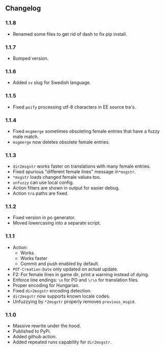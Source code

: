 ## Changelog

### 1.1.8
- Renamed some files to get rid of dash to fix pip install.

### 1.1.7
- Bumped version.

### 1.1.6
- Added `sv` slug for Swedish language.

### 1.1.5
- Fixed `poify` processing utf-8 characters in EE source tra's.

### 1.1.4
- Fixed `msgmerge` sometimes obsoleting female entries that have a fuzzy male match.
- `msgmerge` now deletes obsolete female entries.

### 1.1.3
- `dir2msgstr` works faster on translations with many female entries.
- Fixed spurious "different female lines" message in`*msgstr`.
- `*msgstr` loads changed female values too.
- `unfuzzy` can use local config.
- Action filters are shown in output for easier debug.
- Action `tra` paths are fixed.

### 1.1.2
- Fixed version in po generator.
- Moved lowercasing into a separate script.

### 1.1.1
- Action:
    - Works
    - Works faster
    - Commit and push enabled by default.
- `POT-Creation-Date` only updated on actual update.
- F2: For female lines in game dir, print a warning instead of dying.
- Enforce line endings: `\n` for PO and `\r\n` for translation files.
- Proper encoding for Hungarian.
- Fixed `dir2msgstr` encoding detection.
- `dir2msgstr` now supports known locale codes.
- Unfuzzying by `*2msgstr` properly removes `previous_msgid`.

### 1.1.0
- Massive rewrite under the hood.
- Published to PyPi.
- Added github action.
- Added repeated runs capability for `dir2msgstr`.
